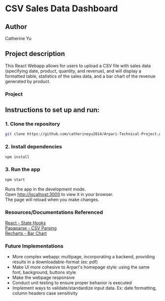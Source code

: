 # CSV Sales Data Dashboard

## Author
Catherine Yu 

## Project description
This React Webapp allows for users to upload a CSV file with sales data (specifying date, product, quantity, and revenue), and will display a formatted table, statistics of the sales data, and a bar chart of the revenue generated by product. 

### Project 

## Instructions to set up and run:

### 1. Clone the repository
```bash
git clone https://github.com/catherineyu2014/Arpari-Technical-Project.git
```
### 2. Install dependencies 
```bash
npm install
```
### 3. Run the app

```bash 
npm start
```
Runs the app in the development mode.\
Open [http://localhost:3000](http://localhost:3000) to view it in your browser.\
The page will reload when you make changes.

### Resources/Documentations Referenced
[React - State Hooks](https://react.dev/reference/react/hooks)\
[Papaparse - CSV Parsing](https://www.papaparse.com/docs#config)\
[Recharts - Bar Chart](https://recharts.github.io/en-US/api/BarChart/)

### Future Implementations 
- More complex webapp: multipage, incorporating a backend, providing results in a downloadable-format (ex: pdf)
- Make UI more cohesive to Arpari's homepage style: using the same font, background, buttons style
- Make the webpage responsive 
- Conduct unit testing to ensure proper behavior is executed
- Implement ways to validate/standardize input data. Ex: date formatting, column headers case sensitivity

